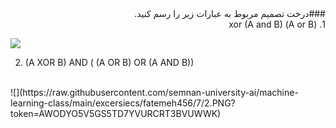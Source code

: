 <div dir="rtl">
###درخت تصمیم مربوط به عبارات زیر را رسم کنید.
	<br/>
1. (A or B) xor (A and B)
<br/>
</div>

![](https://raw.githubusercontent.com/semnan-university-ai/machine-learning-class/main/excersiecs/fatemeh456/7/1.PNG?token=AWODYO6XE5H6ZDZ7PGBBOCDBVUV6C)
	<br/>
	
2.  (A XOR B) AND ( (A OR B) OR (A AND B))
<br/>
![](https://raw.githubusercontent.com/semnan-university-ai/machine-learning-class/main/excersiecs/fatemeh456/7/2.PNG?token=AWODYO5V5GS5TD7YVURCRT3BVUWWK)
<br/>

